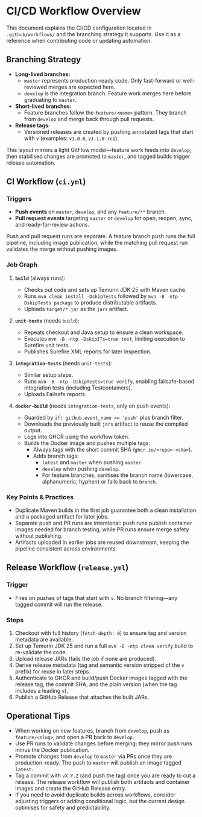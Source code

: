 # CI/CD Workflow Overview

This document explains the CI/CD configuration located in `.github/workflows/` and the branching strategy it supports. Use it as a reference when contributing code or updating automation.

## Branching Strategy

- **Long-lived branches:**
  - `master` represents production-ready code. Only fast-forward or well-reviewed merges are expected here.
  - `develop` is the integration branch. Feature work merges here before graduating to `master`.
- **Short-lived branches:**
  - Feature branches follow the `feature/<name>` pattern. They branch from `develop` and merge back through pull requests.
- **Release tags:**
  - Versioned releases are created by pushing annotated tags that start with `v` (examples: `v1.0.0`, `v1.1.0-rc1`).

This layout mirrors a light GitFlow model—feature work feeds into `develop`, then stabilised changes are promoted to `master`, and tagged builds trigger release automation.

## CI Workflow (`ci.yml`)

### Triggers

- **Push events** on `master`, `develop`, and any `feature/**` branch.
- **Pull request events** targeting `master` or `develop` for open, reopen, sync, and ready-for-review actions.

Push and pull request runs are separate. A feature branch push runs the full pipeline, including image publication, while the matching pull request run validates the merge without pushing images.

### Job Graph

1. **`build`** (always runs):
   - Checks out code and sets up Temurin JDK 25 with Maven cache.
   - Runs `mvn clean install -DskipTests` followed by `mvn -B -ntp -DskipTests package` to produce distributable artifacts.
   - Uploads `target/*.jar` as the `jars` artifact.

2. **`unit-tests`** (needs `build`):
   - Repeats checkout and Java setup to ensure a clean workspace.
   - Executes `mvn -B -ntp -DskipITs=true test`, limiting execution to Surefire unit tests.
   - Publishes Surefire XML reports for later inspection.

3. **`integration-tests`** (needs `unit-tests`):
   - Similar setup steps.
   - Runs `mvn -B -ntp -DskipTests=true verify`, enabling failsafe-based integration tests (including Testcontainers).
   - Uploads Failsafe reports.

4. **`docker-build`** (needs `integration-tests`, only on push events):
   - Guarded by `if: github.event_name == 'push'` plus branch filter.
   - Downloads the previously built `jars` artifact to reuse the compiled output.
   - Logs into GHCR using the workflow token.
   - Builds the Docker image and pushes multiple tags:
     - Always tags with the short commit SHA (`ghcr.io/<repo>:<sha>`).
     - Adds branch tags:
       - `latest` and `master` when pushing `master`.
       - `develop` when pushing `develop`.
       - For feature branches, sanitises the branch name (lowercase, alphanumeric, hyphen) or falls back to `branch`.

### Key Points & Practices

- Duplicate Maven builds in the first job guarantee both a clean installation and a packaged artifact for later jobs.
- Separate push and PR runs are intentional: push runs publish container images needed for branch testing, while PR runs ensure merge safety without publishing.
- Artifacts uploaded in earlier jobs are reused downstream, keeping the pipeline consistent across environments.

## Release Workflow (`release.yml`)

### Trigger

- Fires on pushes of tags that start with `v`. No branch filtering—any tagged commit will run the release.

### Steps

1. Checkout with full history (`fetch-depth: 0`) to ensure tag and version metadata are available.
2. Set up Temurin JDK 25 and run a full `mvn -B -ntp clean verify` build to re-validate the code.
3. Upload release JARs (fails the job if none are produced).
4. Derive release metadata (tag and semantic version stripped of the `v` prefix) for reuse in later steps.
5. Authenticate to GHCR and build/push Docker images tagged with the release tag, the commit SHA, and the plain version (when the tag includes a leading `v`).
6. Publish a GitHub Release that attaches the built JARs.

## Operational Tips

- When working on new features, branch from `develop`, push as `feature/<slug>`, and open a PR back to `develop`.
- Use PR runs to validate changes before merging; they mirror push runs minus the Docker publication.
- Promote changes from `develop` to `master` via PRs once they are production-ready. The push to `master` will publish an image tagged `latest`.
- Tag a commit with `vX.Y.Z` (and push the tag) once you are ready to cut a release. The release workflow will publish both artifacts and container images and create the GitHub Release entry.
- If you need to avoid duplicate builds across workflows, consider adjusting triggers or adding conditional logic, but the current design optimises for safety and predictability.


